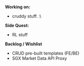 **Working on:**
- cruddy stuff. :\

**Side Quest:**
- RL stuff

**Backlog / Wishlist**
- CRUD pre-built templates (FE/BE)
- SGX Market Data API Proxy

